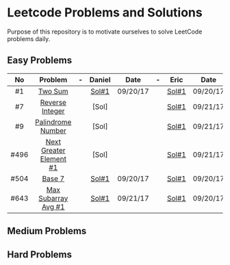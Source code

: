 # Leetcode Problems and Solutions

Purpose of this repository is to motivate ourselves to solve LeetCode problems daily.


## Easy Problems

| No |Problem| - |Daniel| Date | - | Eric | Date | - | Arafat | Date |
|:--:|:-----:|:-:|:----:|:----:|:-:|:----:|:----:|:-:|:------:|:----:|
|#1|[Two Sum](https://leetcode.com/problems/two-sum/description/)||[Sol#1](./1.TwoSum/Daniel.java)|09/20/17||[Sol#1](./1.TwoSum/Eric.java)|09/20/17||[Sol]||
|#7|[Reverse Integer](https://leetcode.com/problems/reverse-integer/description/)||[Sol]|||[Sol#1](./007.ReverseInteger/Eric.java)|09/21/17||[Sol]||
|#9|[Palindrome Number](https://leetcode.com/problems/palindrome-number/description/)||[Sol]|||[Sol#1](./9.PalindromeNumber/Eric.java)|09/21/17||[Sol]||
|#496|[Next Greater Element #1](https://leetcode.com/problems/next-greater-element-i/description/)||[Sol]|||[Sol#1](./496.NextGreaterElement1/Eric.java)|09/21/17||[Sol]||
|#504|[Base 7](https://leetcode.com/problems/base-7/description/)||[Sol#1](./504.Base7/Daniel.java)|09/20/17||[Sol#1](./504.Base7/Eric.java)|09/20/17||[Sol]||
|#643|[Max Subarray Avg #1](https://leetcode.com/problems/maximum-average-subarray-i/description/)||[Sol#1](./643.MaxSubarrayAvg1/Daniel.java)|09/21/17||[Sol#1](./643.MaxSubarrayAvg1/Eric.java)|09/20/17||[Sol]||

## Medium Problems

## Hard Problems